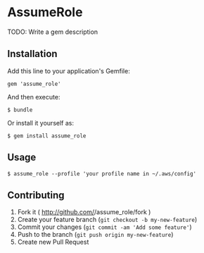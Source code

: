 # AssumeRole

TODO: Write a gem description

## Installation

Add this line to your application's Gemfile:

    gem 'assume_role'

And then execute:

    $ bundle

Or install it yourself as:

    $ gem install assume_role

## Usage

```
$ assume_role --profile 'your profile name in ~/.aws/config'
```

## Contributing

1. Fork it ( http://github.com/<my-github-username>/assume_role/fork )
2. Create your feature branch (`git checkout -b my-new-feature`)
3. Commit your changes (`git commit -am 'Add some feature'`)
4. Push to the branch (`git push origin my-new-feature`)
5. Create new Pull Request
